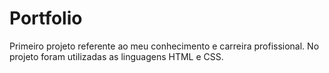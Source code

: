 # Portfolio
Primeiro projeto referente ao meu conhecimento e carreira profissional. No projeto foram utilizadas as linguagens HTML e CSS.
